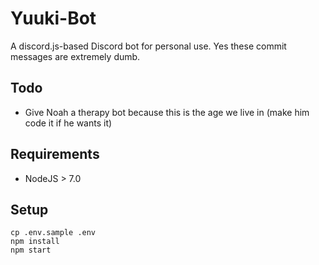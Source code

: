 # Yuuki-Bot
A discord.js-based Discord bot for personal use. Yes these commit messages are extremely dumb.

## Todo
- Give Noah a therapy bot because this is the age we live in (make him code it if he wants it)

## Requirements
- NodeJS > 7.0

## Setup
```
cp .env.sample .env
npm install
npm start
```
